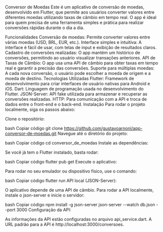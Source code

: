 Conversor de Moedas
Este é um aplicativo de conversão de moedas, desenvolvido em Flutter, que permite aos usuários converter valores entre diferentes moedas utilizando taxas de câmbio em tempo real. O app é ideal para quem precisa de uma ferramenta simples e prática para realizar conversões rápidas durante o dia a dia.

Funcionalidades
Conversão de moedas: Permite converter valores entre várias moedas (USD, BRL, EUR, etc.).
Interface simples e intuitiva: A interface é fácil de usar, com telas de input e exibição de resultados claros.
Cadastro de conversões realizadas: O app mantém um histórico de conversões, permitindo ao usuário visualizar transações anteriores.
API de Taxas de Câmbio: O app usa uma API de câmbio para obter taxas em tempo real e garantir a precisão das conversões.
Suporte para múltiplas moedas: A cada nova conversão, o usuário pode escolher a moeda de origem e a moeda de destino.
Tecnologias Utilizadas
Flutter: Framework de desenvolvimento para criar interfaces de usuário nativas para Android e iOS.
Dart: Linguagem de programação usada no desenvolvimento do Flutter.
JSON-Server: API fake utilizada para armazenar e recuperar as conversões realizadas.
HTTP: Para comunicação com a API e troca de dados entre o front-end e o back-end.
Instalação
Para rodar o projeto localmente, siga os passos abaixo:

Clone o repositório:

bash
Copiar código
git clone https://github.com/gustavoarnoni/app-conversor-de-moedas.git
Navegue até o diretório do projeto:

bash
Copiar código
cd conversor_de_moedas
Instale as dependências:

Se você já tem o Flutter instalado, basta rodar:

bash
Copiar código
flutter pub get
Execute o aplicativo:

Para rodar no seu emulador ou dispositivo físico, use o comando:

bash
Copiar código
flutter run
API local (JSON-Server):

O aplicativo depende de uma API de câmbio. Para rodar a API localmente, instale o json-server e inicie o servidor:

bash
Copiar código
npm install -g json-server
json-server --watch db.json --port 3000
Configuração da API:

As informações da API estão configuradas no arquivo api_service.dart.
A URL padrão para a API é http://localhost:3000/conversoes.
